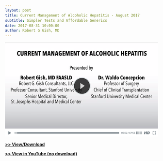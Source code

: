 ```yaml
---
layout: post
title: Current Management of Alcoholic Hepatitis - August 2017
subtitle: Simpler Tests and Affordable Generics
date: 2017-08-31 10:00:00
author: Robert G Gish, MD
---
```


[![](/assets/images/current-management-of-alcoholic-hepatitis-august-2017.png)](https://jumpshare.com/v/4GvOktf13CBxTpcjEZo9)

[**>> View/Download**](https://jumpshare.com/v/4GvOktf13CBxTpcjEZo9)

[**>> View in YouTube (no download)**](https://youtu.be/aVEfctGSYjE)